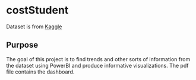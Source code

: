 # costStudent
Dataset is from [Kaggle](https://www.kaggle.com/datasets/bhargavchirumamilla/average-cost-of-undergraduate-student-by-state-usa)

## Purpose
The goal of this project is to find trends and other sorts of information from the dataset using PowerBI and produce informative visualizations. The pdf file contains the dashboard.
